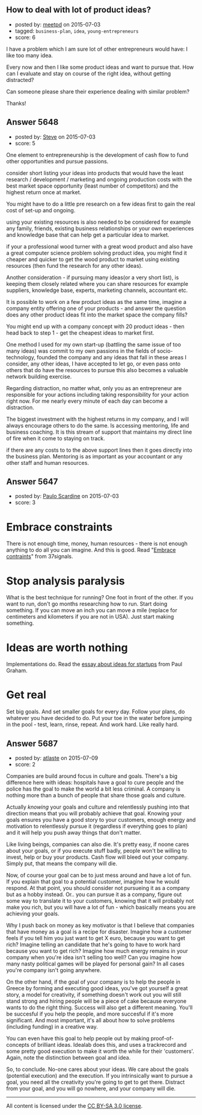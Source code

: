 ## How to deal with lot of product ideas?

- posted by: [meetpd](https://stackexchange.com/users/222022/meetpd) on 2015-07-03
- tagged: `business-plan`, `idea`, `young-entrepreneurs`
- score: 6

I have a problem which I am sure lot of other entrepreneurs would have: I like too many idea.

Every now and then I like some product ideas and want to pursue that. How can I evaluate and stay on course of the right idea, without getting distracted?

Can someone please share their experience dealing with similar problem?

Thanks! 


## Answer 5648

- posted by: [Steve](https://stackexchange.com/users/6570044/steve) on 2015-07-03
- score: 5

One element to entrepreneurship is the development of cash flow to fund other opportunities and pursue passions. 

consider short listing your ideas into products that would have the least research / development / marketing and ongoing production costs with the best market space opportunity (least number of competitors) and the highest return once at market.

You might have to do a little pre research on a few ideas first to gain the real cost of set-up and ongoing.   

using your existing resources is also needed to be considered for example any family, friends, existing business relationships or your own experiences and knowledge base that can help get a particular idea to market.

if your a professional wood turner with a great wood product and also have a great computer science problem solving product idea, you might find it cheaper and quicker to get the wood product to market using existing resources (then fund the research for any other ideas). 

Another consideration - if pursuing many ideas(or a very short list), is keeping them closely related where you can share resources for example suppliers, knowledge base, experts, marketing channels, accountant etc. 

It is possible to work on a few product ideas as the same time, imagine a company entity offering one of your products - and answer the question does any other product ideas fit into the market space the company fills? 

You might end up with a company concept with 20 product ideas - then head back to step 1 - get the cheapest ideas to market first.  

One method I used for my own start-up (battling the same issue of too many ideas) was commit to my own passions in the fields of socio-technology,
founded the company and any ideas that fall in these areas I consider, any other ideas, I have accepted to let go, or even pass onto others that do have the resources to pursue this also becomes a valuable network building exercise. 

Regarding distraction, no matter what, only you as an entrepreneur are responsible for your actions including taking responsibility for your action right now. For me nearly every minute of each day can become a distraction.  

The biggest investment with the highest returns in my company, and I will always encourage others to do the same. Is accessing mentoring, life and business coaching. It is this stream of support that maintains my direct line of fire when it come to staying on track.

if there are any costs to to the above support lines then it goes directly into the business plan. Mentoring is as important as your accountant or any other staff and human resources.      




      


## Answer 5647

- posted by: [Paulo Scardine](https://stackexchange.com/users/199019/paulo-scardine) on 2015-07-03
- score: 3

<h1>Embrace constraints</h1>

<p>There is not enough time, money, human resources - there is not enough anything to do all you can imagine. And this is good. Read "<a href="https://gettingreal.37signals.com/ch03_Embrace_Constraints.php" rel="nofollow">Embrace contraints</a>" from 37signals.</p>

<h1>Stop analysis paralysis</h1>

<p>What is the best technique for running? One foot in front of the other. If you want to run, don't go months researching how to run. Start doing something. If you can move an inch you can move a mile (replace for centimeters and kilometers if you are not in USA). Just start making something.</p>

<h1>Ideas are worth nothing</h1>

<p>Implementations do. Read the <a href="http://paulgraham.com/ideas.html" rel="nofollow">essay about ideas for startups</a> from Paul Graham.</p>

<h1>Get real</h1>

<p>Set big goals. And set smaller goals for every day. Follow your plans, do whatever you have decided to do. Put your toe in the water before jumping in the pool - test, learn, rinse, repeat. And work hard. Like really hard.</p>



## Answer 5687

- posted by: [atlaste](https://stackexchange.com/users/1021317/atlaste) on 2015-07-09
- score: 2

Companies are build around focus in culture and goals. There's a big difference here with ideas: hospitals have a goal to cure people and the police has the goal to make the world a bit less criminal. A company is nothing more than a bunch of people that share those goals and culture. 

Actually _knowing_ your goals and culture and relentlessly pushing into that direction means that you will probably achieve that goal. Knowing your goals ensures you have a good story to your customers, enough energy and motivation to relentlessly pursue it (regardless if everything goes to plan) and it will help you push away things that don't matter.

Like living beings, companies can also die. It's pretty easy, if noone cares about your goals, or if you execute stuff badly, people won't be willing to invest, help or buy your products. Cash flow will bleed out your company. Simply put, that means the company will die. 

Now, of course your goal can be to just mess around and have a lot of fun. If you explain that goal to a potential customer, imagine how he would respond. At that point, you should consider not pursueing it as a company but as a hobby instead. Or.. you can pursue it as a company, figure out some way to translate it to your customers, knowing that it will probably not make you rich, but you will have a lot of fun - which basically means you are achieving your goals.

Why I push back on money as key motivator is that I believe that companies that have money as a goal is a recipe for disaster. Imagine how a customer feels if you tell him you just want to get X euro, because you want to get rich? Imagine telling an candidate that he's going to have to work hard because you want to get rich? Imagine how much energy remains in your company when you're idea isn't selling too well? Can you imagine how many nasty political games will be played for personal gain? In all cases you're company isn't going anywhere.

On the other hand, if the goal of your company is to help the people in Greece by forming and executing good ideas, you've got yourself a great story, a model for creativity, if something doesn't work out you will still stand strong and hiring people will be a piece of cake because everyone wants to do the right thing. Success will also get a different meaning. You'll be succesful if you help the people, and more succesful if it's more significant. And most important, it's all about how to solve problems (including funding) in a creative way.

You can even have this goal to help people out by making proof-of-concepts of brilliant ideas. Idealab does this, and uses a trackrecord and some pretty good execution to make it worth the while for their 'customers'. Again, note the distinction between goal and idea. 

So, to conclude. No-one cares about your ideas. We care about the goals (potential execution) and the execution. If you intrinsically want to pursue a goal, you need all the creativity you're going to get to get there. Distract from your goal, and you will go nowhere, and your company will die.



---

All content is licensed under the [CC BY-SA 3.0 license](https://creativecommons.org/licenses/by-sa/3.0/).
